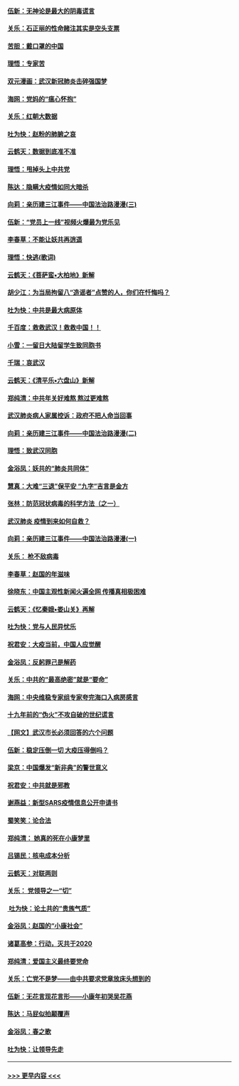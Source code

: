 #### [伍新：无神论是最大的阴毒谎言](../pages/nsc993/n11846129.md?t=02061131) 
#### [关乐：石正丽的性命赌注其实是空头支票](../pages/nsc993/n11846109.md?t=02061131) 
#### [苦胆：戴口罩的中国](../pages/nsc993/n11845576.md?t=02061131) 
#### [理悟：专家苦](../pages/nsc993/n11845564.md?t=02061131) 
#### [双元漫画：武汉新冠肺炎击碎强国梦](../pages/nsc993/n11843320.md?t=02061131) 
#### [海网：党妈的“瘟心怀抱”](../pages/nsc993/n11840740.md?t=02061131) 
#### [关乐：红朝大数据](../pages/nsc993/n11840675.md?t=02061131) 
#### [吐为快：赵粉的肺腑之哀](../pages/nsc993/n11840618.md?t=02061131) 
#### [云鹤天：数据到底准不准](../pages/nsc993/n11840325.md?t=02061131) 
#### [理悟：甩掉头上中共党](../pages/nsc993/n11838826.md?t=02061131) 
#### [陈达：隐瞒大疫情如同大暗杀](../pages/nsc993/n11838771.md?t=02061131) 
#### [向莉：亲历建三江事件——中国法治路漫漫(三)](../pages/nsc993/n11831825.md?t=02061131) 
#### [伍新：“党员上一线”视频火爆最为党乐见](../pages/nsc993/n11838200.md?t=02061131) 
#### [李春草：不能让妖共再逍遥](../pages/nsc993/n11838102.md?t=02061131) 
#### [理悟：快逃(歌词)](../pages/nsc993/n11838083.md?t=02061131) 
#### [云鹤天：《菩萨蛮▪大柏地》新解](../pages/nsc993/n11838059.md?t=02061131) 
#### [胡少江：为当局拘留八“造谣者”点赞的人，你们在忏悔吗？](../pages/nsc993/n11836801.md?t=02061131) 
#### [吐为快：中共是最大病原体](../pages/nsc993/n11836748.md?t=02061131) 
#### [千百度：救救武汉！救救中国！！](../pages/nsc993/n11836145.md?t=02061131) 
#### [小雪：一留日大陆留学生致同胞书](../pages/nsc993/n11834624.md?t=02061131) 
#### [千瑞：哀武汉](../pages/nsc993/n11833647.md?t=02061131) 
#### [云鹤天：《清平乐▪六盘山》新解](../pages/nsc993/n11833611.md?t=02061131) 
#### [郑纯清：中共年关好难熬 熬过更难熬](../pages/nsc993/n11833489.md?t=02061131) 
#### [武汉肺炎病人家属控诉：政府不把人命当回事](../pages/nsc993/n11833205.md?t=02061131) 
#### [向莉：亲历建三江事件——中国法治路漫漫(二)](../pages/nsc993/n11829102.md?t=02061131) 
#### [理悟：致武汉同胞](../pages/nsc993/n11831522.md?t=02061131) 
#### [金浴凤：妖共的“肺炎共同体”](../pages/nsc993/n11829448.md?t=02061131) 
#### [慧真：大难“三退”保平安 “九字”吉言是金方](../pages/nsc993/n11829501.md?t=02061131) 
#### [张林：防范冠状病毒的科学方法（之一）](../pages/nsc993/n11828618.md?t=02061131) 
#### [武汉肺炎 疫情到来如何自救？](../pages/nsc993/n11827632.md?t=02061131) 
#### [向莉：亲历建三江事件——中国法治路漫漫(一)](../pages/nsc993/n11827190.md?t=02061131) 
#### [关乐： 枪不敌病毒](../pages/nsc993/n11826746.md?t=02061131) 
#### [李春草：赵国的年滋味](../pages/nsc993/n11826321.md?t=02061131) 
#### [徐晓东：中国主观性新闻火遍全网 传播真相极困难](../pages/nsc993/n11826508.md?t=02061131) 
#### [云鹤天：《忆秦娥▪娄山关》再解](../pages/nsc993/n11824682.md?t=02061131) 
#### [吐为快：党与人民异忧乐](../pages/nsc993/n11824660.md?t=02061131) 
#### [祝君安：大疫当前，中国人应觉醒](../pages/nsc993/n11821946.md?t=02061131) 
#### [金浴凤：反躬罪己是解药](../pages/nsc993/n11820280.md?t=02061131) 
#### [关乐：中共的“最高绝密”就是“要命”](../pages/nsc993/n11816946.md?t=02061131) 
#### [海网：中央维稳专家组专家夸完海口入病房感言](../pages/nsc993/n11815138.md?t=02061131) 
#### [十九年前的“伪火”不攻自破的世纪谎言](../pages/nsc993/n11813238.md?t=02061131) 
#### [【网文】武汉市长必须回答的六个问题](../pages/nsc993/n11813848.md?t=02061131) 
#### [伍新：稳定压倒一切 大疫压得倒吗？](../pages/nsc993/n11812634.md?t=02061131) 
#### [梁京：中国爆发“新非典”的警世意义](../pages/nsc993/n11812554.md?t=02061131) 
#### [祝君安：中共就是邪教](../pages/nsc993/n11812431.md?t=02061131) 
#### [谢燕益：新型SARS疫情信息公开申请书](../pages/nsc993/n11808840.md?t=02061131) 
#### [蜀笑笑：论合法](../pages/nsc993/n11808064.md?t=02061131) 
#### [郑纯清： 她真的死在小康梦里](../pages/nsc993/n11806623.md?t=02061131) 
#### [吕锡民：核电成本分析](../pages/nsc993/n11806284.md?t=02061131) 
#### [云鹤天：对联两则](../pages/nsc993/n11805957.md?t=02061131) 
#### [关乐： 党领导之一“切”](../pages/nsc993/n11804505.md?t=02061131) 
#### [ 吐为快：论土共的“贵族气质”](../pages/nsc993/n11804490.md?t=02061131) 
#### [金浴凤：赵国的“小康社会”](../pages/nsc993/n11804452.md?t=02061131) 
#### [诸葛高参：行动，灭共于2020](../pages/nsc993/n11804120.md?t=02061131) 
#### [郑纯清：爱国主义最终要党命](../pages/nsc993/n11802197.md?t=02061131) 
#### [关乐：亡党不是梦——由中共要求党章放床头想到的](../pages/nsc993/n11802156.md?t=02061131) 
#### [伍新：无花言现花言形——小康年初哭吴花燕](../pages/nsc993/n11800044.md?t=02061131) 
#### [陈达：马屁似拍颠覆声](../pages/nsc993/n11800010.md?t=02061131) 
#### [金浴凤：春之歌](../pages/nsc993/n11797687.md?t=02061131) 
#### [吐为快：让领导先走](../pages/nsc993/n11797512.md?t=02061131) 

----
#### [ >>> 更早内容 <<< ](../indexes/nsc993-earlier.md)
